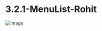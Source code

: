 # 3.2.1-MenuList-Rohit

![image](https://github.com/user-attachments/assets/366e532a-0d93-4abf-82bb-ece0e9174c60)


        
